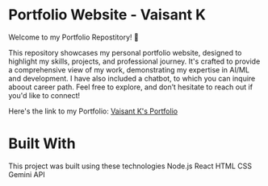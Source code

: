 # Portfolio Website - Vaisant K
Welcome to my Portfolio Repostitory! 🚀

This repository showcases my personal portfolio website, designed to highlight my skills, projects, and professional journey. It's crafted to provide a comprehensive view of my work, demonstrating my expertise in
AI/ML and development.
I have also included a chatbot, to which you can inquire aboout career path.
Feel free to explore, and don’t hesitate to reach out if you'd like to connect!

Here's the link to my Portfolio: [Vaisant K's Portfolio](https://portfolio-git-main-vaisant-k-iitracins-projects.vercel.app/)

# Built With
This project was built using these technologies
Node.js
React
HTML
CSS
Gemini API

